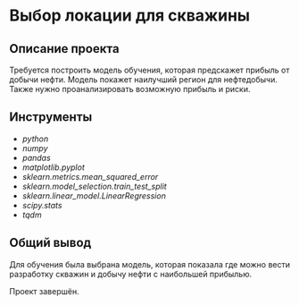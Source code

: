 # Выбор локации для скважины
 
## Описание проекта

Требуется построить модель обучения, которая предскажет прибыль от добычи нефти. Модель покажет наилучший регион для нефтедобычи. Также нужно проанализировать возможную прибыль и риски.
## Инструменты
- *python*
- *numpy*
- *pandas*
- *matplotlib.pyplot*
- *sklearn.metrics.mean_squared_error*
- *sklearn.model_selection.train_test_split*
- *sklearn.linear_model.LinearRegression*
- *scipy.stats*
- *tqdm*

## Общий вывод

Для обучения была выбрана модель, которая показала где можно вести разработку скважин и добычу нефти с наибольшей прибылью.

Проект завершён.
